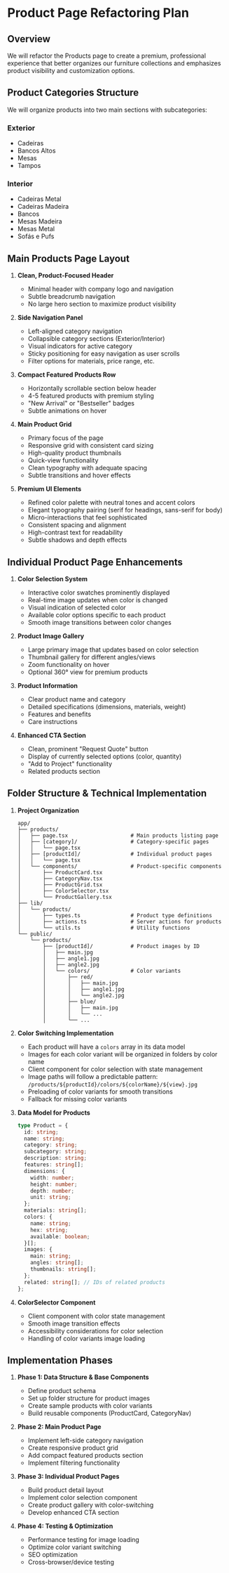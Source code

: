 # Product Page Refactoring Plan

## Overview
We will refactor the Products page to create a premium, professional experience that better organizes our furniture collections and emphasizes product visibility and customization options.

## Product Categories Structure
We will organize products into two main sections with subcategories:

### Exterior
- Cadeiras
- Bancos Altos
- Mesas
- Tampos

### Interior
- Cadeiras Metal
- Cadeiras Madeira
- Bancos
- Mesas Madeira
- Mesas Metal
- Sofás e Pufs

## Main Products Page Layout

1. **Clean, Product-Focused Header**
   - Minimal header with company logo and navigation
   - Subtle breadcrumb navigation
   - No large hero section to maximize product visibility

2. **Side Navigation Panel**
   - Left-aligned category navigation
   - Collapsible category sections (Exterior/Interior)
   - Visual indicators for active category
   - Sticky positioning for easy navigation as user scrolls
   - Filter options for materials, price range, etc.

3. **Compact Featured Products Row**
   - Horizontally scrollable section below header
   - 4-5 featured products with premium styling
   - "New Arrival" or "Bestseller" badges
   - Subtle animations on hover

4. **Main Product Grid**
   - Primary focus of the page
   - Responsive grid with consistent card sizing
   - High-quality product thumbnails
   - Quick-view functionality
   - Clean typography with adequate spacing
   - Subtle transitions and hover effects

5. **Premium UI Elements**
   - Refined color palette with neutral tones and accent colors
   - Elegant typography pairing (serif for headings, sans-serif for body)
   - Micro-interactions that feel sophisticated
   - Consistent spacing and alignment
   - High-contrast text for readability
   - Subtle shadows and depth effects

## Individual Product Page Enhancements

1. **Color Selection System**
   - Interactive color swatches prominently displayed
   - Real-time image updates when color is changed
   - Visual indication of selected color
   - Available color options specific to each product
   - Smooth image transitions between color changes

2. **Product Image Gallery**
   - Large primary image that updates based on color selection
   - Thumbnail gallery for different angles/views
   - Zoom functionality on hover
   - Optional 360° view for premium products

3. **Product Information**
   - Clear product name and category
   - Detailed specifications (dimensions, materials, weight)
   - Features and benefits
   - Care instructions

4. **Enhanced CTA Section**
   - Clean, prominent "Request Quote" button
   - Display of currently selected options (color, quantity)
   - "Add to Project" functionality
   - Related products section

## Folder Structure & Technical Implementation

1. **Project Organization**
   ```
   app/
   ├── products/
   │   ├── page.tsx                    # Main products listing page
   │   ├── [category]/                 # Category-specific pages
   │   │   └── page.tsx
   │   ├── [productId]/                # Individual product pages
   │   │   └── page.tsx
   │   └── components/                 # Product-specific components
   │       ├── ProductCard.tsx
   │       ├── CategoryNav.tsx
   │       ├── ProductGrid.tsx
   │       ├── ColorSelector.tsx
   │       └── ProductGallery.tsx
   ├── lib/
   │   └── products/
   │       ├── types.ts                # Product type definitions
   │       ├── actions.ts              # Server actions for products
   │       └── utils.ts                # Utility functions
   └── public/
       └── products/
           ├── [productId]/            # Product images by ID
           │   ├── main.jpg
           │   ├── angle1.jpg
           │   ├── angle2.jpg
           │   └── colors/             # Color variants
           │       ├── red/
           │       │   ├── main.jpg
           │       │   ├── angle1.jpg
           │       │   └── angle2.jpg
           │       ├── blue/
           │       │   ├── main.jpg
           │       │   └── ...
           │       └── ...
   ```

2. **Color Switching Implementation**
   - Each product will have a `colors` array in its data model
   - Images for each color variant will be organized in folders by color name
   - Client component for color selection with state management
   - Image paths will follow a predictable pattern: `/products/${productId}/colors/${colorName}/${view}.jpg`
   - Preloading of color variants for smooth transitions
   - Fallback for missing color variants

3. **Data Model for Products**
   ```typescript
   type Product = {
     id: string;
     name: string;
     category: string;
     subcategory: string;
     description: string;
     features: string[];
     dimensions: {
       width: number;
       height: number;
       depth: number;
       unit: string;
     };
     materials: string[];
     colors: {
       name: string;
       hex: string;
       available: boolean;
     }[];
     images: {
       main: string;
       angles: string[];
       thumbnails: string[];
     };
     related: string[]; // IDs of related products
   };
   ```

4. **ColorSelector Component**
   - Client component with color state management
   - Smooth image transition effects
   - Accessibility considerations for color selection
   - Handling of color variants image loading

## Implementation Phases

1. **Phase 1: Data Structure & Base Components**
   - Define product schema
   - Set up folder structure for product images
   - Create sample products with color variants
   - Build reusable components (ProductCard, CategoryNav)

2. **Phase 2: Main Product Page**
   - Implement left-side category navigation
   - Create responsive product grid
   - Add compact featured products section
   - Implement filtering functionality

3. **Phase 3: Individual Product Pages**
   - Build product detail layout
   - Implement color selection component
   - Create product gallery with color-switching
   - Develop enhanced CTA section

4. **Phase 4: Testing & Optimization**
   - Performance testing for image loading
   - Optimize color variant switching
   - SEO optimization
   - Cross-browser/device testing 